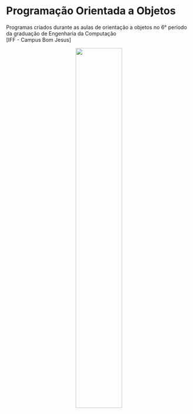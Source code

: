 
# Programação Orientada a Objetos

Programas criados durante as aulas de orientação a objetos no 6° período da graduação de Engenharia da Computação  
[IFF - Campus Bom Jesus] 


<p align=center>
        <img src="https://www.google.com/url?sa=i&url=https%3A%2F%2Fportal1.iff.edu.br%2Freitoria%2Fdiretorias-sistemicas%2Fdiretoria-de-comunicacao%2Fidentidade-visual-1%2Fmarca-dos-campi-e-suas-variacoes&psig=AOvVaw1hpXtSwEGMcJndLHFjLXk5&ust=1682172379560000&source=images&cd=vfe&ved=0CBEQjRxqFwoTCMip68iSu_4CFQAAAAAdAAAAABAE" width=50%>
</p>


